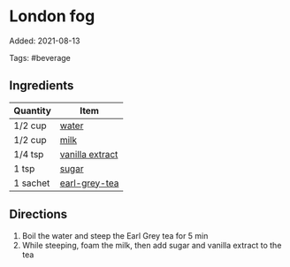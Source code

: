 # London fog

Added: 2021-08-13

Tags: #beverage

## Ingredients

| Quantity | Item                                                  |
| -------- | ----------------------------------------------------- |
| 1/2 cup  | [water](../_ingredients/water.md)                     |
| 1/2 cup  | [milk](../_ingredients/milk.md)                       |
| 1/4 tsp  | [vanilla extract](../_ingredients/vanilla-extract.md) |
| 1 tsp    | [sugar](../_ingredients/sugar.md)                     |
| 1 sachet | [earl-grey-tea](../_ingredients/earl-grey-tea.md)     |

## Directions

1. Boil the water and steep the Earl Grey tea for 5 min
2. While steeping, foam the milk, then add sugar and vanilla extract to the tea

